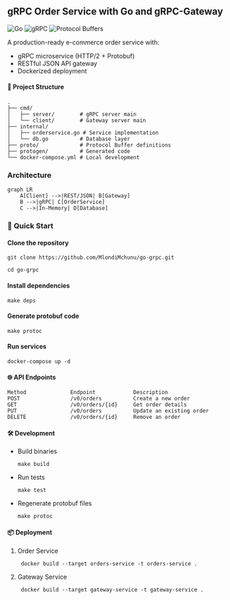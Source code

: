 ## gRPC Order Service with Go and gRPC-Gateway

![Go](https://img.shields.io/badge/Go-1.21+-00ADD8?style=for-the-badge&logo=go)
![gRPC](https://img.shields.io/badge/gRPC-1.0-4285F4?style=for-the-badge&logo=google)
![Protocol Buffers](https://img.shields.io/badge/Protocol_Buffers-3+-3178C6?style=for-the-badge&logo=protobuf)

A production-ready e-commerce order service with:
- gRPC microservice (HTTP/2 + Protobuf)
- RESTful JSON API gateway
- Dockerized deployment


#### 📂 Project Structure

    .
    ├── cmd/
    │   ├── server/        # gRPC server main
    │   └── client/        # Gateway server main
    ├── internal/
    │   ├── orderservice.go # Service implementation
    │   └── db.go          # Database layer
    ├── proto/             # Protocol Buffer definitions
    ├── protogen/          # Generated code
    └── docker-compose.yml # Local development


### Architecture

```mermaid
graph LR
    A[Client] -->|REST/JSON| B[Gateway]
    B -->|gRPC| C[OrderService]
    C -->|In-Memory| D[Database]
```

### 🚀 Quick Start


#### Clone the repository

    git clone https://github.com/MlondiMchunu/go-grpc.git

    cd go-grpc

#### Install dependencies

    make deps

#### Generate protobuf code

    make protoc

#### Run services

    docker-compose up -d

#### 🌐 API Endpoints

    Method	            Endpoint	        Description
    POST	            /v0/orders	        Create a new order
    GET	                /v0/orders/{id}	    Get order details
    PUT	                /v0/orders	        Update an existing order
    DELETE	            /v0/orders/{id}	    Remove an order


#### 🛠️ Development

- Build binaries

      make build
    
- Run tests

      make test
    
- Regenerate protobuf files

      make protoc


#### 📦 Deployment

1. Order Service

        docker build --target orders-service -t orders-service .


2. Gateway Service

        docker build --target gateway-service -t gateway-service .

